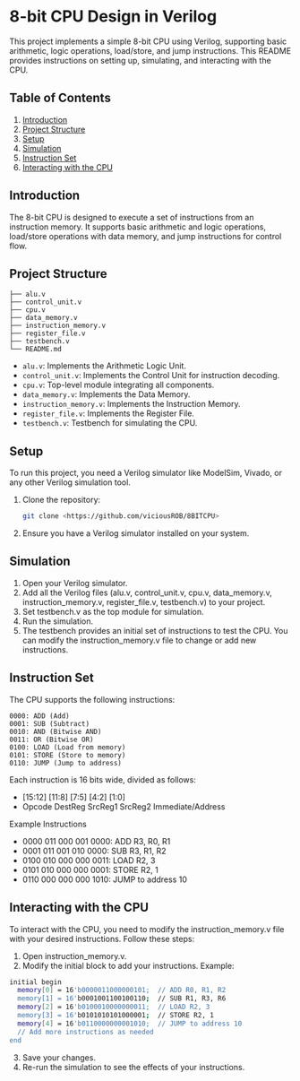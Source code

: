 # 8-bit CPU Design in Verilog

This project implements a simple 8-bit CPU using Verilog, supporting basic arithmetic, logic operations, load/store, and jump instructions. This README provides instructions on setting up, simulating, and interacting with the CPU.

## Table of Contents

1. [Introduction](#introduction)
2. [Project Structure](#project-structure)
3. [Setup](#setup)
4. [Simulation](#simulation)
5. [Instruction Set](#instruction-set)
6. [Interacting with the CPU](#interacting-with-the-cpu)

## Introduction

The 8-bit CPU is designed to execute a set of instructions from an instruction memory. It supports basic arithmetic and logic operations, load/store operations with data memory, and jump instructions for control flow.

## Project Structure

    ├── alu.v
    ├── control_unit.v
    ├── cpu.v
    ├── data_memory.v
    ├── instruction_memory.v
    ├── register_file.v
    ├── testbench.v
    └── README.md


- `alu.v`: Implements the Arithmetic Logic Unit.
- `control_unit.v`: Implements the Control Unit for instruction decoding.
- `cpu.v`: Top-level module integrating all components.
- `data_memory.v`: Implements the Data Memory.
- `instruction_memory.v`: Implements the Instruction Memory.
- `register_file.v`: Implements the Register File.
- `testbench.v`: Testbench for simulating the CPU.

## Setup

To run this project, you need a Verilog simulator like ModelSim, Vivado, or any other Verilog simulation tool.

1. Clone the repository:
   ```sh
   git clone <https://github.com/viciousROB/8BITCPU>
   ```
2. Ensure you have a Verilog simulator installed on your system.

## Simulation
1. Open your Verilog simulator.
2. Add all the Verilog files (alu.v, control_unit.v, cpu.v, data_memory.v, instruction_memory.v, register_file.v, testbench.v) to your project.
3. Set testbench.v as the top module for simulation.
4. Run the simulation.
5. The testbench provides an initial set of instructions to test the CPU. You can modify the instruction_memory.v file to change or add new instructions.

## Instruction Set
The CPU supports the following instructions:

    0000: ADD (Add)
    0001: SUB (Subtract)
    0010: AND (Bitwise AND)
    0011: OR (Bitwise OR)
    0100: LOAD (Load from memory)
    0101: STORE (Store to memory)
    0110: JUMP (Jump to address)
    
Each instruction is 16 bits wide, divided as follows:
- [15:12] [11:8]  [7:5]  [4:2]   [1:0]
- Opcode  DestReg SrcReg1 SrcReg2 Immediate/Address

Example Instructions
- 0000 011 000 001 0000: ADD R3, R0, R1
- 0001 011 001 010 0000: SUB R3, R1, R2
- 0100 010 000 000 0011: LOAD R2, 3
- 0101 010 000 000 0001: STORE R2, 1
- 0110 000 000 000 1010: JUMP to address 10


## Interacting with the CPU
To interact with the CPU, you need to modify the instruction_memory.v file with your desired instructions. Follow these steps:

1. Open instruction_memory.v.
2. Modify the initial block to add your instructions. Example:
```sh
initial begin
  memory[0] = 16'b0000011000000101;  // ADD R0, R1, R2
  memory[1] = 16'b0001001100100110;  // SUB R1, R3, R6
  memory[2] = 16'b0100010000000011;  // LOAD R2, 3
  memory[3] = 16'b0101010101000001;  // STORE R2, 1
  memory[4] = 16'b0110000000001010;  // JUMP to address 10
  // Add more instructions as needed
end
```
3. Save your changes.
4. Re-run the simulation to see the effects of your instructions.
